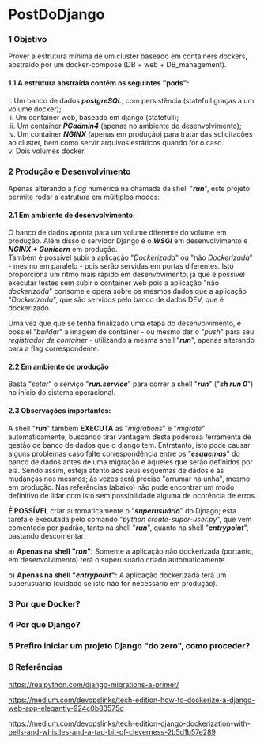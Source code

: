 # PostDoDjango

### 1 Objetivo

Prover a estrutura mínima de um cluster baseado em containers dockers, abstraído por um docker-compose (DB + web + DB_management).  

#### 1.1 A estrutura abstraída contém os seguintes "pods": 
i. Um banco de dados ***postgreSQL***, com persistência (statefull graças a um volume docker);  
ii. Um container web, baseado em django (statefull);  
iii. Um container ***PGadmin4*** (apenas no ambiente de desenvolvimento);  
iv. Um container ***NGINX*** (apenas em produção) para tratar das solicitações ao cluster, bem como servir arquivos estáticos quando for o caso.  
v. Dois volumes docker.  

### 2 Produção e Desenvolvimento

Apenas alterando a *flag* numérica na chamada da shell "***run***", este projeto permite rodar a estrutura em múltiplos modos:

#### 2.1 Em ambiente de desenvolvimento:  

O banco de dados aponta para um volume diferente do volume em produção.
Além disso o servidor Django é o ***WSGI*** em desenvolvimento e ***NGINX + Gunicorn*** em produção.  
Também é possível subir a aplicação "*Dockerizada*" ou "não *Dockerizada*" - mesmo em paralelo - pois serão servidas em portas diferentes. Isto proporciona um ritmo mais rápido em desenvovimento, já que é possível executar testes sem subir o container web pois a aplicação "não *dockerizada*" consome e opera sobre os mesmos dados que a aplicação "*Dockerizada*", que são servidos pelo banco de dados DEV, que é dockerizado.  

Uma vez que que se tenha finalizado uma etapa do desenvolvimento, é possíel "*buildar*" a imagem de container - ou mesmo dar o "*push*" para seu *registrador de container* - utilizando a mesma shell "***run***", apenas alterando para a flag correspondente.

#### 2.2 Em ambiente de produção

Basta "*setar*" o serviço "***run.service***" para correr a shell "***run***" ("***sh run 0***") no início do sistema operacional.  

#### 2.3 Observações importantes:  

A shell "***run***" também **EXECUTA** as "*migrations*" e "*migrate*" automaticamente, buscando tirar vantagem desta poderosa ferramenta de gestão de banco de dados que o django tem. Entretanto, isto pode causar alguns problemas caso falte correspondência entre os "***esquemas***" do banco de dados antes de uma migração e aqueles que serão definidos por ela. Sendo assim, esteja atento aos seus esquemas de dados e às mudanças nos mesmos; às vezes será preciso "arrumar na unha", mesmo em produção. Nas referências (abaixo) não pude encontrar um modo definitivo de lidar com isto sem possibilidade alguma de ocorência de erros.  

**É POSSÍVEL** criar automaticamente o "***superusuário***" do Djnago; esta tarefa é executada pelo comando "*python create-super-user.py*", que vem comentado por padrão, tanto na shell "***run***", quanto na shell "***entrypoint***", bastando descomentar:  

a) **Apenas na shell "*run*":** Somente a aplicação não dockerizada (portanto, em desenvolvimento) terá o superusuário criado automaticamente.  

b) **Apenas na shell "*entrypoint*":** A aplicação dockerizada terá um superusuário (cuidado se isto não for necessário em produção).  

### 3 Por que Docker?

### 4 Por que Django?

### 5 Prefiro iniciar um projeto Django "do zero", como proceder?

### 6 Referências

https://realpython.com/django-migrations-a-primer/

https://medium.com/devopslinks/tech-edition-how-to-dockerize-a-django-web-app-elegantly-924c0b83575d

https://medium.com/devopslinks/tech-edition-django-dockerization-with-bells-and-whistles-and-a-tad-bit-of-cleverness-2b5d1b57e289

